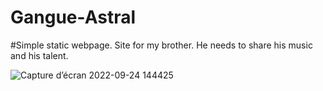 # Gangue-Astral

#Simple static webpage. Site for my brother. He needs to share his music and his talent.


![Capture d’écran 2022-09-24 144425](https://user-images.githubusercontent.com/61543927/192104963-35d0f086-4aa0-46fd-9364-fc734d6309fc.png)
